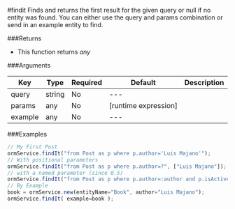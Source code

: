 #findit
Finds and returns the first result for the given query or null if no entity was found. You can either use the query and params combination or send in an example entity to find.


###Returns

* This function returns *any*


###Arguments

| Key | Type | Required | Default | Description |
| --- | --- | --- | --- | --- |
| query | string | No | --- |  |
| params | any | No | [runtime expression] |  |
| example | any | No | --- |  |

###Examples

```javascript
// My First Post
ormService.findIt("from Post as p where p.author='Luis Majano'");
// With positional parameters
ormService.findIt("from Post as p where p.author=?", ["Luis Majano"]);
// with a named parameter (since 0.5)
ormService.findIt("from Post as p where p.author=:author and p.isActive=:active", { author="Luis Majano",active=true} );
// By Example
book = ormService.new(entityName="Book", author="Luis Majano");
ormService.findIt( example=book );
```